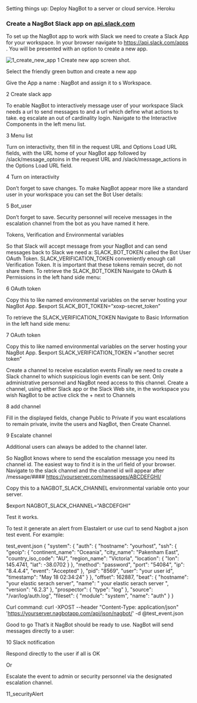 Setting things up:
Deploy NagBot to a server or cloud service.
Heroku

### Create a NagBot Slack app on [api.slack.com](https://api.slack.com/apps?utm_source=events&utm_campaign=build-bot-workshop&utm_medium=workshop)

To set up the NagBot app to work with Slack we need to create a Slack App for your workspace.
In your browser navigate to https://api.slack.com/apps . You will be presented with an option to create a new app.

![1_create_new_app](https://user-images.githubusercontent.com/37161577/40457232-c54952f4-5f38-11e8-8965-7e957b3be1d0.png)
1 Create new app screen shot.

Select the friendly green button and create a new app

Give the App a name : NagBot and assign it to s Workspace.

2 Create slack app

To enable NagBot to interactively message user of your workspace Slack needs a url to send messages to and a url which define what actions to take. eg escalate an out of cardinality login.
Navigate to the Interactive Components in the left menu list.

3 Menu list

Turn on interactivity, then fill in the request URL and Options Load URL fields, with the URL home of your NagBot app followed by /slack/message_optoins in the request URL and /slack/message_actions in the Options Load URL field.

4 Turn on interactivity

Don’t forget to save changes.
To make NagBot appear more like a standard user in your workspace you can set the Bot User details:

5 Bot_user

Don’t forget to save.
Security personnel will receive messages in the escalation channel from the bot as you have named it here.

Tokens, Verification and Environmental variables

So that Slack will accept message from your NagBot and can send messages back to Slack we need a:
SLACK_BOT_TOKEN called the Bot User OAuth Token.
SLACK_VERIFICATION_TOKEN conveniently enough call Verification Token.
It is important that these tokens remain secret, do not share them. 
To retrieve the SLACK_BOT_TOKEN 
Navigate to OAuth & Permissions in the left hand side menu:

6 OAuth token

 Copy this to like named environmental variables on the server hosting your NagBot App.
$export SLACK_BOT_TOKEN=”xoxp-secret_token”

To retrieve the SLACK_VERIFICATION_TOKEN
Navigate to Basic Information in the left hand side menu:

7 OAuth token

 Copy this to like named environmental variables on the server hosting your NagBot App.
$export SLACK_VERIFICATION_TOKEN =”another secret token”

Create a channel to receive escalation events
Finally we need to create a Slack channel to which suspicious login events can be sent. Only administrative personnel and NagBot need access to this channel.
Create a channel, using either Slack app or the Slack Web site, in the workspace you wish NagBot to be active click the + next to Channels 

8 add channel

Fill in the displayed fields, change Public to Private if you want escalations to remain private, invite the users and NagBot, then Create Channel.

9 Escalate channel

Additional users can always be added to the channel later.

So NagBot knows where to send the escalation message you need its channel id. The easiest way to find it is in the url field of your browser. Navigate to the slack channel and the channel id will appear after /message/####
https://yourserver.com/messages/ABCDEFGHI/

Copy this to a NAGBOT_SLACK_CHANNEL environmental variable onto your server.

$export NAGBOT_SLACK_CHANNEL=”ABCDEFGHI”

Test it works.

To test it generate an alert from Elastalert or use curl to send Nagbot a json test event.
For example:

test_event.json
{
 "system": {
  "auth": {
   "hostname": "yourhost",
   "ssh": {
    "geoip": {
     "continent_name": "Oceania",
     "city_name": "Pakenham East",
     "country_iso_code": "AU",
     "region_name": "Victoria",
     "location": {
      "lon": 145.4741,
      "lat": -38.0702
     }
    },
    "method": "password",
    "port": "54084",
    "ip": "8.4.4.4",
    "event": "Accepted"
   },
   "pid": "8569",
   "user": "your user id",
   "timestamp": "May 18 02:34:24"
  }
 },
 "offset": 162887,
 "beat": {
  "hostname": "your elastic serach server",
  "name": " your elastic serach server ",
  "version": "6.2.3"
 },
 "prospector": {
  "type": "log"
 },
 "source": "/var/log/auth.log",
 "fileset": {
  "module": "system",
  "name": "auth"
 }
}

Curl command:
curl -XPOST --header "Content-Type: application/json" 'https://yourserver.nagbotapp.com/api/json/nagbot/' -d @test_event.json


Good to go
That’s it NagBot should be ready to use.
NagBot will send messages directly to a user:

10 Slack notification

Respond directly to the user if all is OK

Or 

Escalate the event to admin or security personnel via the designated escalation channel.

11_securityAlert
